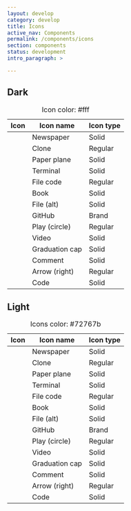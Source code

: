 ```yaml
---
layout: develop
category: develop
title: Icons
active_nav: Components
permalink: /components/icons
section: components
status: development
intro_paragraph: >

---
```


## Dark
  <table class="pf-c-table pf-m-compact pf-m-grid-md rhd-m-dark" role="grid" aria-label="Icons on dark backgrounds" id="icons-light">
    <caption>Icon color: #fff</caption>
    <thead>
      <tr>
        <th>Icon</th>
        <th>Icon name</th>
        <th>Icon type</th>
      </tr>
    </thead>
    <tbody>
      <tr>
        <td data-label="icon"><i class="fas fa-newspaper"></i></td>
        <td data-label="Icon name">Newspaper</td>
        <td data-label="Icon type">Solid</td>
      </tr>
      <tr>
        <td data-label="icon"><i class="far fa-clone"></i></td>
        <td data-label="Icon name">Clone</td>
        <td data-label="Icon type">Regular</td>
      </tr>
      <tr>
        <td data-label="icon"><i class="fas fa-paper-plane"></i></td>
        <td data-label="Icon name">Paper plane</td>
        <td data-label="Icon type">Solid</td>
      </tr>
      <tr>
        <td data-label="icon"><i class="fas fa-terminal"></i></td>
        <td data-label="Icon name">Terminal</td>
        <td data-label="Icon type">Solid</td>
      </tr>
      <tr>
        <td data-label="icon"><i class="far fa-file-code"></i></td>
        <td data-label="Icon name">File code</td>
        <td data-label="Icon type">Regular</td>
      </tr>
      <tr>
        <td data-label="icon"><i class="fas fa-book"></i></td>
        <td data-label="Icon name">Book</td>
        <td data-label="Icon type">Solid</td>
      </tr>
      <tr>
        <td data-label="icon"><i class="fas fa-file-alt"></i></td>
        <td data-label="Icon name">File (alt)</td>
        <td data-label="Icon type">Solid</td>
      </tr>
      <tr>
        <td data-label="icon"><i class="fab fa-github"></i></td>
        <td data-label="Icon name">GitHub</td>
        <td data-label="Icon type">Brand</td>
      </tr>
      <tr>
        <td data-label="icon"><i class="far fa-play-circle"></i></td>
        <td data-label="Icon name">Play (circle)</td>
        <td data-label="Icon type">Regular</td>
      </tr>
      <tr>
        <td data-label="icon"><i class="fas fa-video"></i></td>
        <td data-label="Icon name">Video</td>
        <td data-label="Icon type">Solid</td>
      </tr>
      <tr>
        <td data-label="icon"><i class="fas fa-graduation-cap"></i></td>
        <td data-label="Icon name">Graduation cap</td>
        <td data-label="Icon type">Solid</td>
      </tr>
      <tr>
        <td data-label="icon"><i class="fas fa-comment"></i></td>
        <td data-label="Icon name">Comment</td>
        <td data-label="Icon type">Solid</td>
      </tr>
      <tr>
        <td data-label="icon"><i class="fa fa-arrow-right"></i></td>
        <td data-label="Icon name">Arrow (right)</td>
        <td data-label="Icon type">Regular</td>
      </tr>
      <tr>
        <td data-label="icon"><i class="fas fa-code"></i></td>
        <td data-label="Icon name">Code</td>
        <td data-label="Icon type">Solid</td>
      </tr>
    </tbody>
  </table>

## Light
  <table class="pf-c-table pf-m-compact pf-m-grid-md" role="grid" aria-label="Icons on light backgrounds" id="icons-light">
    <caption>Icons color: #72767b</caption>
    <thead>
      <tr>
        <th>Icon</th>
        <th>Icon name</th>
        <th>Icon type</th>
      </tr>
    </thead>
    <tbody>
      <tr>
        <td data-label="icon"><i class="fas fa-newspaper"></i></td>
        <td data-label="Icon name">Newspaper</td>
        <td data-label="Icon type">Solid</td>
      </tr>
      <tr>
        <td data-label="icon"><i class="far fa-clone"></i></td>
        <td data-label="Icon name">Clone</td>
        <td data-label="Icon type">Regular</td>
      </tr>
      <tr>
        <td data-label="icon"><i class="fas fa-paper-plane"></i></td>
        <td data-label="Icon name">Paper plane</td>
        <td data-label="Icon type">Solid</td>
      </tr>
      <tr>
        <td data-label="icon"><i class="fas fa-terminal"></i></td>
        <td data-label="Icon name">Terminal</td>
        <td data-label="Icon type">Solid</td>
      </tr>
      <tr>
        <td data-label="icon"><i class="far fa-file-code"></i></td>
        <td data-label="Icon name">File code</td>
        <td data-label="Icon type">Regular</td>
      </tr>
      <tr>
        <td data-label="icon"><i class="fas fa-book"></i></td>
        <td data-label="Icon name">Book</td>
        <td data-label="Icon type">Solid</td>
      </tr>
      <tr>
        <td data-label="icon"><i class="fas fa-file-alt"></i></td>
        <td data-label="Icon name">File (alt)</td>
        <td data-label="Icon type">Solid</td>
      </tr>
      <tr>
        <td data-label="icon"><i class="fab fa-github"></i></td>
        <td data-label="Icon name">GitHub</td>
        <td data-label="Icon type">Brand</td>
      </tr>
      <tr>
        <td data-label="icon"><i class="far fa-play-circle"></i></td>
        <td data-label="Icon name">Play (circle)</td>
        <td data-label="Icon type">Regular</td>
      </tr>
      <tr>
        <td data-label="icon"><i class="fas fa-video"></i></td>
        <td data-label="Icon name">Video</td>
        <td data-label="Icon type">Solid</td>
      </tr>
      <tr>
        <td data-label="icon"><i class="fas fa-graduation-cap"></i></td>
        <td data-label="Icon name">Graduation cap</td>
        <td data-label="Icon type">Solid</td>
      </tr>
      <tr>
        <td data-label="icon"><i class="fas fa-comment"></i></td>
        <td data-label="Icon name">Comment</td>
        <td data-label="Icon type">Solid</td>
      </tr>
      <tr>
        <td data-label="icon"><i class="fa fa-arrow-right"></i></td>
        <td data-label="Icon name">Arrow (right)</td>
        <td data-label="Icon type">Regular</td>
      </tr>
      <tr>
        <td data-label="icon"><i class="fas fa-code"></i></td>
        <td data-label="Icon name">Code</td>
        <td data-label="Icon type">Solid</td>
      </tr>
    </tbody>
  </table>
